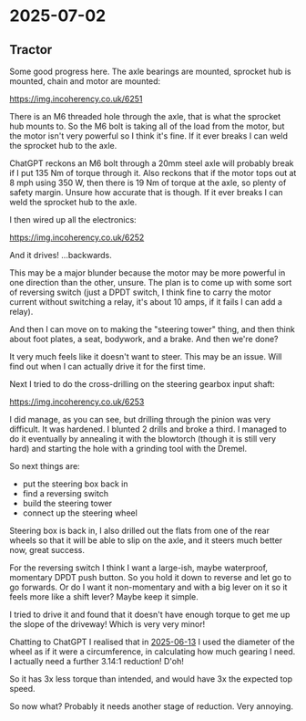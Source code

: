 # 2025-07-02

## Tractor

Some good progress here. The axle bearings are mounted, sprocket hub is mounted, chain and motor are mounted:

https://img.incoherency.co.uk/6251

There is an M6 threaded hole through the axle, that is what the sprocket hub mounts to. So the M6 bolt is taking
all of the load from the motor, but the motor isn't very powerful so I think it's fine. If it ever breaks I can
weld the sprocket hub to the axle.

ChatGPT reckons an M6 bolt through a 20mm steel axle will probably break if I put 135 Nm of torque through it. Also
reckons that if the motor tops out at 8 mph using 350 W, then there is 19 Nm of torque at the axle, so plenty of
safety margin. Unsure how accurate that is though. If it ever breaks I can weld the sprocket hub to the axle.

I then wired up all the electronics:

https://img.incoherency.co.uk/6252

And it drives! ...backwards.

This may be a major blunder because the motor may be more powerful in one direction than the other, unsure. The plan
is to come up with some sort of reversing switch (just a DPDT switch, I think fine to carry the motor current without
switching a relay, it's about 10 amps, if it fails I can add a relay).

And then I can move on to making the "steering tower" thing, and then think about foot plates, a seat, bodywork,
and a brake. And then we're done?

It very much feels like it doesn't want to steer. This may be an issue. Will find out when I can actually drive it
for the first time.

Next I tried to do the cross-drilling on the steering gearbox input shaft:

https://img.incoherency.co.uk/6253

I did manage, as you can see, but drilling through the pinion was very difficult. It was hardened. I blunted 2 drills
and broke a third. I managed to do it eventually by annealing it with the blowtorch (though it is still very hard)
and starting the hole with a grinding tool with the Dremel.

So next things are:

 * put the steering box back in
 * find a reversing switch
 * build the steering tower
 * connect up the steering wheel

Steering box is back in, I also drilled out the flats from one of the rear wheels so that it will be able to
slip on the axle, and it steers much better now, great success.

For the reversing switch I think I want a large-ish, maybe waterproof, momentary DPDT push button. So you hold
it down to reverse and let go to go forwards. Or do I want it non-momentary and with a big lever on it so it feels more like a
shift lever? Maybe keep it simple.

I tried to drive it and found that it doesn't have enough torque to get me up the slope of the driveway! Which is very very minor!

Chatting to ChatGPT I realised that in [2025-06-13](20250613.md) I used the diameter of the wheel as if it were a circumference,
in calculating how much gearing I need. I actually need a further 3.14:1 reduction! D'oh!

So it has 3x less torque than intended, and would have 3x the expected top speed.

So now what? Probably it needs another stage of reduction. Very annoying.
